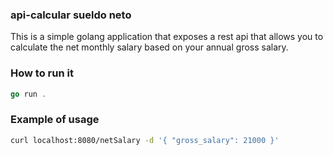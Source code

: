 ### api-calcular sueldo neto

This is a simple golang application that exposes a rest api that allows you to calculate the net monthly salary based on your annual gross salary.

### How to run it

```go
go run .
```

### Example of usage

```bash
curl localhost:8080/netSalary -d '{ "gross_salary": 21000 }'
```